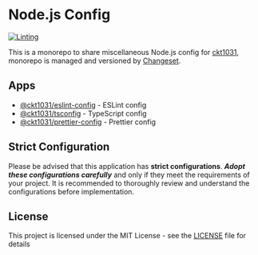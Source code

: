 # Node.js Config

[![Linting](https://github.com/ckt1031/nodejs-config/actions/workflows/lint.yml/badge.svg?branch=main)](https://github.com/ckt1031/nodejs-config/actions/workflows/lint.yml)

This is a monorepo to share miscellaneous Node.js config for [ckt1031](https://github.com/ckt1031), monorepo is managed and versioned by [Changeset](https://github.com/changesets/changesets).

## Apps

- [@ckt1031/eslint-config](apps/eslint-config/) - ESLint config
- [@ckt1031/tsconfig](apps/tsconfig/) - TypeScript config
- [@ckt1031/prettier-config](apps/prettier-config/) - Prettier config

## Strict Configuration

Please be advised that this application has **strict configurations**. **_Adopt these configurations carefully_** and only if they meet the requirements of your project. It is recommended to thoroughly review and understand the configurations before implementation.

## License

This project is licensed under the MIT License - see the [LICENSE](./LICENSE) file for details
